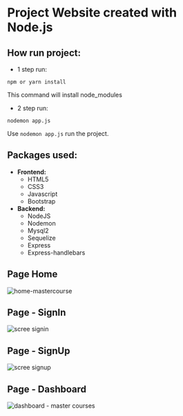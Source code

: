 # Project Website created with Node.js

## How run project:
- 1 step run: 
```
npm or yarn install
```
This command will install node_modules

- 2 step run: 
```
nodemon app.js
```

Use `nodemon app.js` run the project.

## Packages used:
- **Frontend:**
  - HTML5
  - CSS3
  - Javascript
  - Bootstrap
- **Backend:**
  - NodeJS
  - Nodemon
  - Mysql2
  - Sequelize
  - Express
  - Express-handlebars


## Page Home
![home-mastercourse](https://user-images.githubusercontent.com/67030481/236507772-0b649e1c-b56a-4067-9bf1-c1fe6b83fdb4.png)

## Page - SignIn
![scree signin](https://user-images.githubusercontent.com/67030481/236531849-453c955f-5e64-45b4-a3d9-9466257e0676.png)

## Page - SignUp
![scree signup](https://user-images.githubusercontent.com/67030481/236533108-c913d009-de49-4063-9cac-974c83f51be6.png)

## Page - Dashboard
![dashboard - master courses](https://github.com/Wiliami/nodejs-website/assets/67030481/cd5617f9-7fce-4c26-a3d4-bbc5c2549965)

